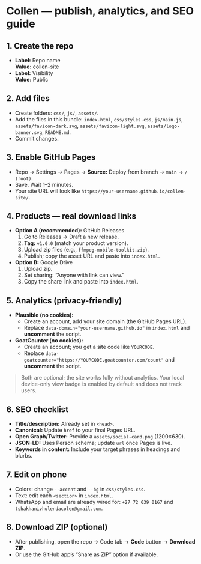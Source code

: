 # Collen — publish, analytics, and SEO guide

## 1. Create the repo
- **Label:** Repo name  
  **Value:** collen-site
- **Label:** Visibility  
  **Value:** Public

## 2. Add files
- Create folders: `css/`, `js/`, `assets/`.
- Add the files in this bundle: `index.html`, `css/styles.css`, `js/main.js`, `assets/favicon-dark.svg`, `assets/favicon-light.svg`, `assets/logo-banner.svg`, `README.md`.
- Commit changes.

## 3. Enable GitHub Pages
- Repo → Settings → Pages → **Source:** Deploy from branch → `main` → `/ (root)`.
- Save. Wait 1–2 minutes.
- Your site URL will look like `https://your-username.github.io/collen-site/`.

## 4. Products — real download links
- **Option A (recommended):** GitHub Releases  
  1. Go to Releases → Draft a new release.  
  2. **Tag:** `v1.0.0` (match your product version).  
  3. Upload zip files (e.g., `ffmpeg-mobile-toolkit.zip`).  
  4. Publish; copy the asset URL and paste into `index.html`.
- **Option B:** Google Drive  
  1. Upload zip.  
  2. Set sharing: “Anyone with link can view.”  
  3. Copy the share link and paste into `index.html`.

## 5. Analytics (privacy-friendly)
- **Plausible (no cookies):**  
  - Create an account, add your site domain (the GitHub Pages URL).  
  - Replace `data-domain="your-username.github.io"` in `index.html` and **uncomment** the script.  
- **GoatCounter (no cookies):**  
  - Create an account; you get a site code like `YOURCODE`.  
  - Replace `data-goatcounter="https://YOURCODE.goatcounter.com/count"` and **uncomment** the script.

> Both are optional; the site works fully without analytics. Your local device-only view badge is enabled by default and does not track users.

## 6. SEO checklist
- **Title/description:** Already set in `<head>`.  
- **Canonical:** Update `href` to your final Pages URL.  
- **Open Graph/Twitter:** Provide a `assets/social-card.png` (1200×630).  
- **JSON-LD:** Uses Person schema; update `url` once Pages is live.  
- **Keywords in content:** Include your target phrases in headings and blurbs.

## 7. Edit on phone
- Colors: change `--accent` and `--bg` in `css/styles.css`.  
- Text: edit each `<section>` in `index.html`.  
- WhatsApp and email are already wired for: `+27 72 039 0167` and `tshakhanivhulendacolen@gmail.com`.

## 8. Download ZIP (optional)
- After publishing, open the repo → Code tab → **Code** button → **Download ZIP**.  
- Or use the GitHub app’s “Share as ZIP” option if available.
